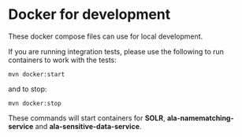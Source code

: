 # Docker for development

These docker compose files can use for local development.

If you are running integration tests, 
please use the following to run
containers to work with the tests:

```
mvn docker:start
```

and to stop:

```
mvn docker:stop
```

These commands will start containers for **SOLR**, **ala-namematching-service**
and **ala-sensitive-data-service**.